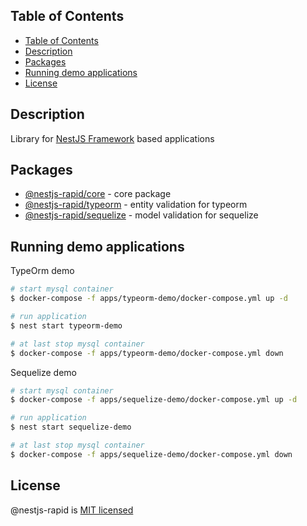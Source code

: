 ## Table of Contents

- [Table of Contents](#table-of-contents)
- [Description](#description)
- [Packages](#packages)
- [Running demo applications](#running-demo-applications)
- [License](#license)

## Description

Library for [NestJS Framework](https://github.com/nestjs/nest)  based applications

## Packages

- [@nestjs-rapid/core](libs/core) - core package
- [@nestjs-rapid/typeorm](libs/typeorm) - entity validation for typeorm
- [@nestjs-rapid/sequelize](libs/sequelize) - model validation for sequelize

## Running demo applications

TypeOrm demo

```bash
# start mysql container
$ docker-compose -f apps/typeorm-demo/docker-compose.yml up -d

# run application
$ nest start typeorm-demo

# at last stop mysql container
$ docker-compose -f apps/typeorm-demo/docker-compose.yml down
```

Sequelize demo

```bash
# start mysql container
$ docker-compose -f apps/sequelize-demo/docker-compose.yml up -d

# run application
$ nest start sequelize-demo

# at last stop mysql container
$ docker-compose -f apps/sequelize-demo/docker-compose.yml down
```

## License

@nestjs-rapid is [MIT licensed](LICENSE)
